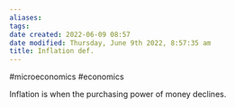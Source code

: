 ```yaml
---
aliases: 
tags: 
date created: 2022-06-09 08:57
date modified: Thursday, June 9th 2022, 8:57:35 am
title: Inflation def.
---
```


#microeconomics #economics

Inflation is when the purchasing power of money declines.